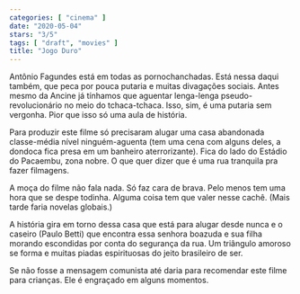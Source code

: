 ```yaml
---
categories: [ "cinema" ]
date: "2020-05-04"
stars: "3/5"
tags: [ "draft", "movies" ]
title: "Jogo Duro"
---
```

Antônio Fagundes está em todas as pornochanchadas. Está nessa daqui também, que peca por pouca putaria e muitas divagações sociais. Antes mesmo da Ancine já tínhamos que aguentar lenga-lenga pseudo-revolucionário no meio do tchaca-tchaca. Isso, sim, é uma putaria sem vergonha. Pior que isso só uma aula de história.

Para produzir este filme só precisaram alugar uma casa abandonada classe-média nível ninguém-aguenta (tem uma cena com alguns deles, a dondoca fica presa em um banheiro aterrorizante). Fica do lado do Estádio do Pacaembu, zona nobre. O que quer dizer que é uma rua tranquila pra fazer filmagens.

A moça do filme não fala nada. Só faz cara de brava. Pelo menos tem uma hora que se despe todinha. Alguma coisa tem que valer nesse cachê. (Mais tarde faria novelas globais.)

A história gira em torno dessa casa que está para alugar desde nunca e o caseiro (Paulo Betti) que encontra essa senhora boazuda e sua filha morando escondidas por conta do segurança da rua. Um triângulo amoroso se forma e muitas piadas espirituosas do jeito brasileiro de ser.

Se não fosse a mensagem comunista até daria para recomendar este filme para crianças. Ele é engraçado em alguns momentos.
